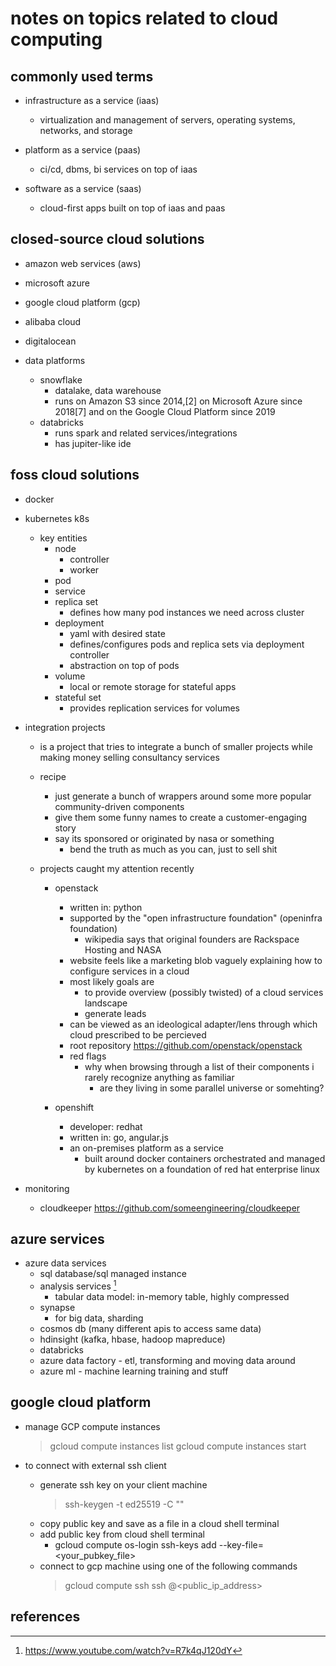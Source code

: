 # notes on topics related to cloud computing


## commonly used terms

- infrastructure as a service (iaas)
  - virtualization and management of servers, operating systems, networks, and storage
  
- platform as a service (paas)
  - ci/cd, dbms, bi services on top of iaas

- software as a service (saas)
  - cloud-first apps built on top of iaas and paas  


## closed-source cloud solutions

- amazon web services (aws)
- microsoft azure  
- google cloud platform (gcp)
- alibaba cloud
- digitalocean

- data platforms
  - snowflake
    - datalake, data warehouse
    - runs on Amazon S3 since 2014,[2] on Microsoft Azure since 2018[7] and on the Google Cloud Platform since 2019
  - databricks
    - runs spark and related services/integrations
    - has jupiter-like ide


## foss cloud solutions

- docker
- kubernetes k8s
  - key entities
    - node
      - controller
      - worker
    - pod
    - service
    - replica set
      - defines how many pod instances we need across cluster
    - deployment
      - yaml with desired state
      - defines/configures pods and replica sets via deployment controller
      - abstraction on top of pods
    - volume
      - local or remote storage for stateful apps
    - stateful set
      - provides replication services for volumes

- integration projects
  - is a project that tries to integrate a bunch of smaller projects while making money selling consultancy services
  - recipe
    - just generate a bunch of <your favorite language> wrappers around some more popular community-driven components
    - give them some funny names to create a customer-engaging story
    - say its sponsored or originated by nasa or something
      - bend the truth as much as you can, just to sell shit

  - projects caught my attention recently
    - openstack
      - written in: python
      - supported by the "open infrastructure foundation" (openinfra foundation)
        - wikipedia says that original founders are Rackspace Hosting and NASA
      - website feels like a marketing blob vaguely explaining how to configure services in a cloud
      - most likely goals are 
        - to provide overview (possibly twisted) of a cloud services landscape
        - generate leads
      - can be viewed as an ideological adapter/lens through which cloud prescribed to be percieved
      - root repository https://github.com/openstack/openstack
      - red flags
        - why when browsing through a list of their components i rarely recognize anything as familiar
          - are they living in some parallel universe or somehting?
          
    - openshift
      - developer: redhat
      - written in: go, angular.js
      - an on-premises platform as a service
        - built around docker containers orchestrated and managed by kubernetes 
          on a foundation of red hat enterprise linux
- monitoring
  - cloudkeeper https://github.com/someengineering/cloudkeeper

## azure services

- azure data services 
  - sql database/sql managed instance
  - analysis services [^2]
    - tabular data model: in-memory table, highly compressed
  - synapse
    - for big data, sharding
  - cosmos db (many different apis to access same data)
  - hdinsight (kafka, hbase, hadoop mapreduce)
  - databricks
  - azure data factory - etl, transforming and moving data around
  - azure ml - machine learning training and stuff


## google cloud platform

- manage GCP compute instances
  > gcloud compute instances list
  > gcloud compute instances start <name>

- to connect with external ssh client
  - generate ssh key on your client machine
    > ssh-keygen -t ed25519 -C "<comment>"
  - copy public key and save as a file in a cloud shell terminal
  - add public key from cloud shell terminal
    - gcloud compute os-login ssh-keys add --key-file=<your_pubkey_file>
  - connect to gcp machine using one of the following commands
    > gcloud compute ssh <name>
    > ssh <username>@<public_ip_address>


## references

[^1]: https://en.wikipedia.org/wiki/OpenShift
[^2]: https://www.youtube.com/watch?v=R7k4qJ120dY
